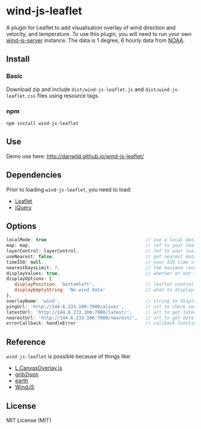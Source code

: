 # wind-js-leaflet
A plugin for Leaflet to add visualisation overlay of wind direction and velocity, and temperature.
To use this plugin, you will need to run your own [wind-js-server](https://github.com/danwild/wind-js-server) instance.
The data is 1 degree, 6 hourly data from [NOAA](http://nomads.ncep.noaa.gov/).

## Install

### Basic
Download zip and include `dist/wind-js-leaflet.js` and `dist/wind-js-leaflet.css` files using resource tags.

### npm
`npm install wind-js-leaflet`

## Use
Demo use here: http://danwild.github.io/wind-js-leaflet/

## Dependencies
Prior to loading `wind-js-leaflet`, you need to load:
- [Leaflet](leafletjs.com)
- [jQuery](https://jquery.com/)

## Options
```javascript
localMode: true                                     // use a local data file to test before hitting a real wind-js-server
map: map,                                           // ref to your leaflet Map
layerControl: layerControl,                         // ref to your leaflet layer control
useNearest: false,                                  // get nearest data to your ISO time string
timeISO: null,                                      // your ISO time string, falls back to current time (can also use WindJsLeaflet.setTime(time))
nearestDaysLimit: 7,                                // the maximum range (±) to look for data 
displayValues: true,                                // whether or not to add a mouseover control to display values
displayOptions: {
   displayPosition: 'bottomleft',                   // leaflet control position
   displayEmptyString: 'No wind data'               // what to display in mouseover control when no data
},
overlayName: 'wind',                                // string to display for the overlay in your layer control
pingUrl: 'http://144.6.233.100:7000/alive/',        // url to check service availability
latestUrl: 'http://144.6.233.100:7000/latest/',     // url to get latest data with no required params   
nearestUrl: 'http://144.6.233.100:7000/nearest/',   // url to get data nearest a specified time ISO
errorCallback: handleError                          // callback function to get called on error
```

## Reference
`wind-js-leaflet` is possible because of things like:
- [L.CanvasOverlay.js](https://gist.github.com/Sumbera/11114288)
- [grib2json](https://github.com/cambecc/grib2json)
- [earth](https://github.com/cambecc/earth)
- [WindJS](https://github.com/Esri/wind-js)

## License
MIT License (MIT)
